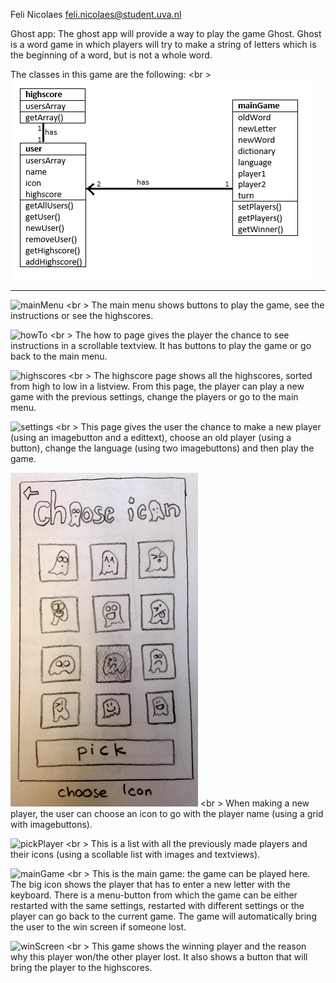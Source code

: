 Feli Nicolaes <feli.nicolaes@student.uva.nl>
    
Ghost app: 
The ghost app will provide a way to play the game Ghost. Ghost is a word game in which players will try to make a string of letters which is the beginning of a word, but is not a whole word.

The classes in this game are the following: <br \>
![classes](https://github.com/felinicolaes/AppStudio/blob/master/Project/doc/ghostClasses.png)

- - -
	
![mainMenu](https://github.com/felinicolaes/AppStudio/blob/master/Project/doc/mainMenu.png) <br \>
The main menu shows buttons to play the game, see the instructions or see the highscores.

![howTo](https://github.com/felinicolaes/AppStudio/blob/master/Project/doc/howTo.png) <br \>
The how to page gives the player the chance to see instructions in a scrollable textview. It has buttons to play the game or go back to the main menu.

![highscores](https://github.com/felinicolaes/AppStudio/blob/master/Project/doc/highscores.png) <br \>
The highscore page shows all the highscores, sorted from high to low in a listview. From this page, the player can play a new game with the previous settings, change the players or go to the main menu.

![settings](https://github.com/felinicolaes/AppStudio/blob/master/Project/doc/settings.png) <br \>
This page gives the user the chance to make a new player (using an imagebutton and a edittext), choose an old player (using a button), change the language (using two imagebuttons) and then play the game. 

![chooseIcon](https://github.com/felinicolaes/AppStudio/blob/master/Project/doc/chooseIcon.png) <br \>
When making a new player, the user can choose an icon to go with the player name (using a grid with imagebuttons).

![pickPlayer](https://github.com/felinicolaes/AppStudio/blob/master/Project/doc/players.png) <br \>
This is a list with all the previously made players and their icons (using a scollable list with images and textviews).

![mainGame](https://github.com/felinicolaes/AppStudio/blob/master/Project/doc/mainGame.png) <br \>
This is the main game: the game can be played here. The big icon shows the player that has to enter a new letter with the keyboard. There is a menu-button from which the game can be either restarted with the same settings, restarted with different settings or the player can go back to the current game. The game will automatically bring the user to the win screen if someone lost.

![winScreen](https://github.com/felinicolaes/AppStudio/blob/master/Project/doc/winScreen.png) <br \>
This game shows the winning player and the reason why this player won/the other player lost. It also shows a button that will bring the player to the highscores.
